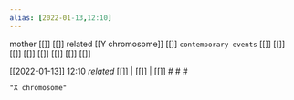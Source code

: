 ```yaml
---
alias: [2022-01-13,12:10]
---
```

 mother [[]] [[]]
 related [[Y chromosome]] [[]]
 `contemporary events` [[]] [[]] [[]] [[]] [[]] [[]] [[]] [[]]

[[2022-01-13]] 12:10 _related_ [[]] | [[]] | [[]] # # #

```query
"X chromosome"
```